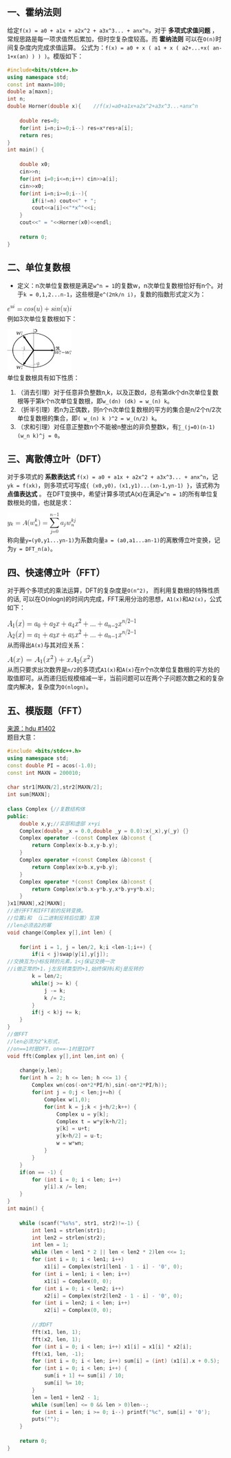 ## 一、霍纳法则
给定`f(x) = a0 + a1x + a2x^2 + a3x^3... + anx^n`，对于 **多项式求值问题** ，常规思路是每一项求值然后累加，但时空复杂度较高。而 **霍纳法则** 可以在`O(n)`时间复杂度内完成求值运算。
公式为：`f(x) = a0 + x ( a1 + x ( a2+...+x( an-1+x(an) ) ) )`。模版如下：
```c++
#include<bits/stdc++.h>
using namespace std;
const int maxn=100;
double a[maxn];
int n;
double Horner(double x){    //f(x)=a0+a1x+a2x^2+a3x^3...+anx^n

    double res=0;
    for(int i=n;i>=0;i--) res=x*res+a[i];
    return res;
}
int main() {

    double x0;
    cin>>n;
    for(int i=0;i<=n;i++) cin>>a[i];
    cin>>x0;
    for(int i=n;i>=0;i--){
        if(i!=n) cout<<" + ";
        cout<<a[i]<<"*x^"<<i;
    }
    cout<<" = "<<Horner(x0)<<endl;

    return 0;
}
```
## 二、单位复数根
* 定义：n次单位复数根是满足`w^n = 1`的复数w，n次单位复数根恰好有n个。对于`k = 0,1,2...n-1`，这些根是`e^(2πk/n i)`，复数的指数形式定义为：
  
<img src="_image/fft_2.gif" width="150" height="20" /><br>
例如3次单位复数根如下：

<img src="_image/fft_1.png" width="150" height="100" /><br>
单位复数根具有如下性质：
1. （消去引理）对于任意非负整数n,k，以及正数d，总有第dk个dn次单位复数根等于第k个n次单位复数根，即`w_(dn) (dk) = w_(n) k`。
2. （折半引理）若n为正偶数，则n个n次单位复数根的平方的集合是n/2个n/2次单位复数根的集合，即`( w_(n) k )^2 = w_(n/2) k`。
3. （求和引理）对任意正整数n个不能被n整出的非负整数k，有`∑_(j=0)(n-1) (w_n k)^j = 0`。
## 三、离散傅立叶（DFT）
对于多项式的 **系数表达式** `f(x) = a0 + a1x + a2x^2 + a3x^3... + anx^n`，记`yk = f(xk)`，则多项式可写成`{ (x0,y0)，(x1,y1)...(xn-1,yn-1) }`，该式称为 **点值表达式** 。
在DFT变换中，希望计算多项式A(x)在满足`w^n = 1`的所有单位复数根处的值，也就是求：

<img src="_image/fft_3.gif" width="160" height="50" /><br>
称向量`y=(y0,y1...yn-1)`为系数向量`a = (a0,a1...an-1)`的离散傅立叶变换，记为`y = DFT_n(a)`。
## 四、快速傅立叶（FFT）
对于两个多项式的乘法运算，DFT的复杂度是`O(n^2)`， 而利用复数根的特殊性质的话, 可以在O(nlogn)的时间内完成，FFT采用分治的思想，`A1(x)`和`A2(x)`，公式如下：

<img src="_image/fft_4.gif" width="300" height="50" /><br>
从而得出`A(x)`与其对应关系：

<img src="_image/fft_5.gif" width="200" height="20" /><br>
从而只要求出次数界是`n/2`的多项式`A1(x)`和`A(x)`在n个n次单位复数根的平方处的取值即可。从而递归后规模缩减一半，当前问题可以在两个子问题次数之和的复杂度内解决，复杂度为`O(nlogn)`。

## 五、模版题（FFT）
<a href ="http://acm.hdu.edu.cn/showproblem.php?pid=1402">来源：hdu #1402</a><br>
题目大意：
```c++
#include <bits/stdc++.h>
using namespace std;
const double PI = acos(-1.0);
const int MAXN = 200010;

char str1[MAXN/2],str2[MAXN/2];
int sum[MAXN];

class Complex {//复数结构体
public:
    double x,y;//实部和虚部 x+yi
    Complex(double _x = 0.0,double _y = 0.0):x(_x),y(_y) {}
    Complex operator -(const Complex &b)const {
        return Complex(x-b.x,y-b.y);
    }
    Complex operator +(const Complex &b)const {
        return Complex(x+b.x,y+b.y);
    }
    Complex operator *(const Complex &b)const {
        return Complex(x*b.x-y*b.y,x*b.y+y*b.x);
    }
}x1[MAXN],x2[MAXN];
//进行FFT和IFFT前的反转变换。
//位置i和 （i二进制反转后位置）互换
//len必须去2的幂
void change(Complex y[],int len) {

    for(int i = 1, j = len/2, k;i <len-1;i++) {
        if(i < j)swap(y[i],y[j]);
//交换互为小标反转的元素，i<j保证交换一次
//i做正常的+1，j左反转类型的+1,始终保持i和j是反转的
        k = len/2;
        while(j >= k) {
            j -= k;
            k /= 2;
        }
        if(j < k)j += k;
    }
}
//做FFT
//len必须为2^k形式，
//on==1时是DFT，on==-1时是IDFT
void fft(Complex y[],int len,int on) {

    change(y,len);
    for(int h = 2; h <= len; h <<= 1) {
        Complex wn(cos(-on*2*PI/h),sin(-on*2*PI/h));
        for(int j = 0;j < len;j+=h) {
            Complex w(1,0);
            for(int k = j;k < j+h/2;k++) {
                Complex u = y[k];
                Complex t = w*y[k+h/2];
                y[k] = u+t;
                y[k+h/2] = u-t;
                w = w*wn;
            }
        }
    }
    if(on == -1) {
        for (int i = 0; i < len; i++)
            y[i].x /= len;
    }
}
int main() {

    while (scanf("%s%s", str1, str2)!=-1) {
        int len1 = strlen(str1);
        int len2 = strlen(str2);
        int len = 1;
        while (len < len1 * 2 || len < len2 * 2)len <<= 1;
        for (int i = 0; i < len1; i++)
            x1[i] = Complex(str1[len1 - 1 - i] - '0', 0);
        for (int i = len1; i < len; i++)
            x1[i] = Complex(0, 0);
        for (int i = 0; i < len2; i++)
            x2[i] = Complex(str2[len2 - 1 - i] - '0', 0);
        for (int i = len2; i < len; i++)
            x2[i] = Complex(0, 0);

        //求DFT
        fft(x1, len, 1);
        fft(x2, len, 1);
        for (int i = 0; i < len; i++) x1[i] = x1[i] * x2[i];
        fft(x1, len, -1);
        for (int i = 0; i < len; i++) sum[i] = (int) (x1[i].x + 0.5);
        for (int i = 0; i < len; i++) {
            sum[i + 1] += sum[i] / 10;
            sum[i] %= 10;
        }
        len = len1 + len2 - 1;
        while (sum[len] <= 0 && len > 0)len--;
        for (int i = len; i >= 0; i--) printf("%c", sum[i] + '0');
        puts("");
    }

    return 0;
}
```
